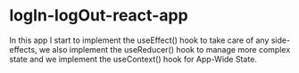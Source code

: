 # logIn-logOut-react-app
In this app I start to implement the useEffect() hook to take care of any side-effects, we also implement the useReducer() hook to manage more complex state and we implement the useContext() hook for App-Wide State. 
